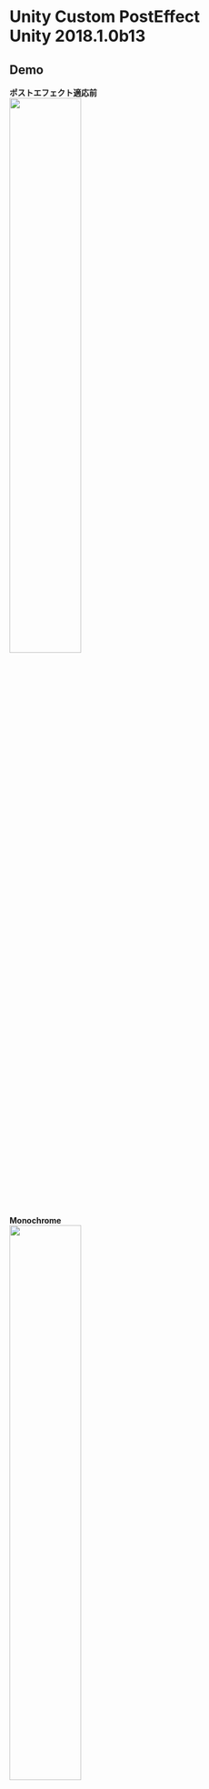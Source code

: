 Unity Custom PostEffect\
Unity 2018.1.0b13
====

## Demo
**ポストエフェクト適応前**\
<img src="https://github.com/nmxi/UnityCustomPostEffect/blob/media/ReadmeMedia/normal.PNG" width="50%">


**Monochrome**\
<img src="https://github.com/nmxi/UnityCustomPostEffect/blob/media/ReadmeMedia/mono.PNG" width="50%">

**Binarization**\
<img src="https://github.com/nmxi/UnityCustomPostEffect/blob/media/ReadmeMedia/bin.PNG" width="50%">

**Sepia**\
コントラスト調整機能付き\
<img src="https://github.com/nmxi/UnityCustomPostEffect/blob/media/ReadmeMedia/sepia.PNG" width="50%">

**Distance Field**\
<img src="https://github.com/nmxi/UnityCustomPostEffect/blob/media/ReadmeMedia/DistanceField.PNG" width="50%">

**Trandition**\
<img src="https://github.com/nmxi/UnityCustomPostEffect/blob/media/ReadmeMedia/transition.gif" width="50%">

**Random Color Ameba**\
<img src="https://github.com/nmxi/UnityCustomPostEffect/blob/media/ReadmeMedia/RandomColorAmeba.png" width="50%">

**Compound Eyes**\
<img src="https://github.com/nmxi/UnityCustomPostEffect/blob/media/ReadmeMedia/CompoundEyes.png" width="50%">

**Mosaic**\
<img src="https://github.com/nmxi/UnityCustomPostEffect/blob/media/ReadmeMedia/mosaic.PNG" width="50%">

**Noise**\
<img src="https://github.com/nmxi/UnityCustomPostEffect/blob/media/ReadmeMedia/noise.PNG" width="50%">

**Custom Noise 01**\
<img src="https://github.com/nmxi/UnityCustomPostEffect/blob/media/ReadmeMedia/customNoise01.PNG" width="50%">

**RGB Distortion**\
<img src="https://github.com/nmxi/UnityCustomPostEffect/blob/media/ReadmeMedia/RGBDistortion.gif" width="50%">

**Distortion 01**\
<img src="https://github.com/nmxi/UnityCustomPostEffect/blob/media/ReadmeMedia/Distortion01.PNG" width="50%">

## リンク

ルール画像(for you 様)\
URL : http://4you.bz/

参考記事

[おもちゃラボ](http://nn-hokuson.hatenablog.com/)\
[UnityのImage Effectでモザイクをかける](https://qiita.com/aa_debdeb/items/f2f6c56bcbe3f3ae4a36)\
[標準のシェーダーを改造しよう！　DecalShaderを２枚から３枚にしてみよう](https://qiita.com/enpel/items/e88e8d97490ec618c630)
